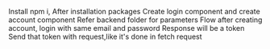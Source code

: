 Install npm i,
After installation packages 
Create login component and create account component
Refer backend folder for parameters
Flow after creating account, login with same email and password
Response will be a token
Send that token with request,like it's done in fetch request 
